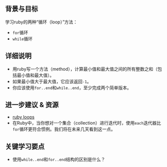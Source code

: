 ## 背景与目标

学习ruby的两种“循环（loop）”方法：

- `for`循环
- `while`循环

## 详细说明

- 用ruby写一个方法（method），计算最小值和最大值之间的所有整数之和（包括最小值和最大值）。
- 如果最小值大于最大值，它应该返回`-1`。
- 你应该使用`for..end`和`while..end`，至少完成两个简单版本。

## 进一步建议 & 资源

- [ruby loops](http://www.tutorialspoint.com/ruby/ruby_loops.htm)
- 在Ruby中，当你想对一个集合（collection）进行迭代时，使用`each`迭代器比`for`循环更符合惯例。我们将在未来几天看到这一点。

## 关键学习要点

- 使用`while..end`和`for..end`结构的区别是什么？
